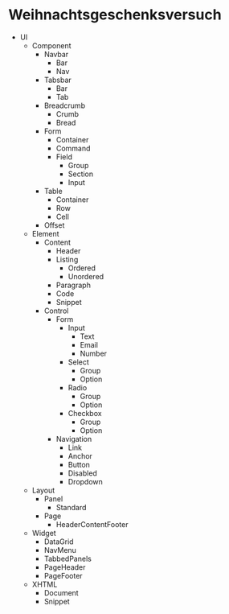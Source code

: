 # Weihnachtsgeschenksversuch

* UI
  * Component
    * Navbar
      * Bar
      * Nav
    * Tabsbar
      * Bar
      * Tab
    * Breadcrumb
      * Crumb
      * Bread
    * Form
      * Container
      * Command
      * Field
        * Group
        * Section
        * Input
    * Table
      * Container
      * Row
      * Cell
    * Offset
  * Element
    * Content
      * Header
      * Listing
        * Ordered
        * Unordered
      * Paragraph
      * Code
      * Snippet
    * Control
      * Form
        * Input
          * Text
          * Email
          * Number
        * Select
          * Group
          * Option
        * Radio
          * Group
          * Option
        * Checkbox
          * Group
          * Option
      * Navigation
        * Link
        * Anchor
        * Button
        * Disabled
        * Dropdown
  * Layout
    * Panel
      * Standard
    * Page
      * HeaderContentFooter
  * Widget
    * DataGrid
    * NavMenu
    * TabbedPanels
    * PageHeader
    * PageFooter
  * XHTML
    * Document
    * Snippet
  
